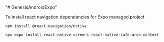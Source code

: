 "# GenesisAndroidExpo" 

To install react navigation dependencies for Expo managed project

`npm install @react-navigation/native`

`npx expo install react-native-screens react-native-safe-area-context`